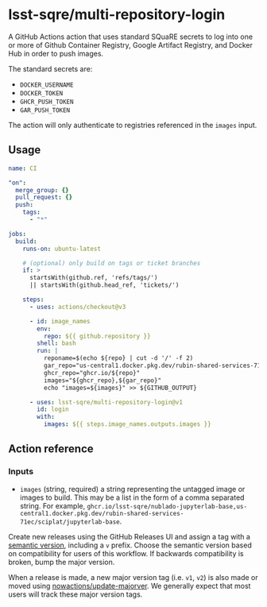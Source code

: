 # lsst-sqre/multi-repository-login

A GitHub Actions action that uses standard SQuaRE secrets to log into one or more of Github Container Registry, Google Artifact Registry, and Docker Hub in order to push images.

The standard secrets are:

* `DOCKER_USERNAME`
* `DOCKER_TOKEN`
* `GHCR_PUSH_TOKEN`
* `GAR_PUSH_TOKEN`

The action will only authenticate to registries referenced in the ``images`` input.

## Usage

```yaml
name: CI

"on":
  merge_group: {}
  pull_request: {}
  push:
    tags:
      - "*"

jobs:
  build:
    runs-on: ubuntu-latest

    # (optional) only build on tags or ticket branches
    if: >
      startsWith(github.ref, 'refs/tags/')
      || startsWith(github.head_ref, 'tickets/')

    steps:
      - uses: actions/checkout@v3

      - id: image_names
        env:
          repo: ${{ github.repository }}
        shell: bash
        run: |
          reponame=$(echo ${repo} | cut -d '/' -f 2)
          gar_repo="us-central1.docker.pkg.dev/rubin-shared-services-71ec/sciplat/${reponame}"
          ghcr_repo="ghcr.io/${repo}"
          images="${ghcr_repo},${gar_repo}"
          echo "images=${images}" >> ${GITHUB_OUTPUT}

      - uses: lsst-sqre/multi-repository-login@v1
        id: login
        with:
          images: ${{ steps.image_names.outputs.images }}
```

## Action reference

### Inputs

- `images` (string, required) a string representing the untagged image or images to build. This may be a list in the form of a comma separated string.
  For example, `ghcr.io/lsst-sqre/nublado-jupyterlab-base,us-central1.docker.pkg.dev/rubin-shared-services-71ec/sciplat/jupyterlab-base`.

Create new releases using the GitHub Releases UI and assign a tag with a [semantic version](https://semver.org), including a `v` prefix. Choose the semantic version based on compatibility for users of this workflow. If backwards compatibility is broken, bump the major version.

When a release is made, a new major version tag (i.e. `v1`, `v2`) is also made or moved using [nowactions/update-majorver](https://github.com/marketplace/actions/update-major-version).
We generally expect that most users will track these major version tags.
